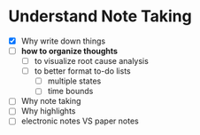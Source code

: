 # Understand Note Taking

- [x] Why write down things
- [ ] **how to organize thoughts**
  - [ ] to visualize root cause analysis
  - [ ] to better format to-do lists
	- [ ] multiple states
	- [ ] time bounds
- [ ] Why note taking
- [ ] Why highlights
- [ ] electronic notes VS paper notes
<!--stackedit_data:
eyJoaXN0b3J5IjpbLTE1NTY4NzEyOTYsLTEzMjY5ODA0MjcsLT
EyMDUxMzE4MzBdfQ==
-->